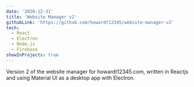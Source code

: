 ```yaml
---
date: '2020-12-31'
title: 'Website Manager v2'
githubLink: 'https://github.com/howardt12345/website-manager-v2'
tech:
  - React
  - Electron
  - Node.js
  - Firebase
showInProjects: true
---
```


Version 2 of the website manager for howardt12345.com, written in Reactjs and using Material UI as a desktop app with Electron.

